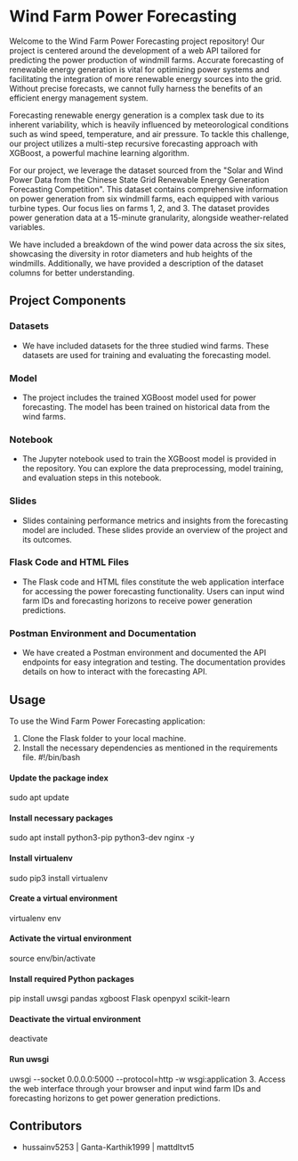 # Wind Farm Power Forecasting

Welcome to the Wind Farm Power Forecasting project repository! Our project is centered around the development of a web API tailored for predicting the power production of windmill farms. Accurate forecasting of renewable energy generation is vital for optimizing power systems and facilitating the integration of more renewable energy sources into the grid. Without precise forecasts, we cannot fully harness the benefits of an efficient energy management system.

Forecasting renewable energy generation is a complex task due to its inherent variability, which is heavily influenced by meteorological conditions such as wind speed, temperature, and air pressure. To tackle this challenge, our project utilizes a multi-step recursive forecasting approach with XGBoost, a powerful machine learning algorithm.


For our project, we leverage the dataset sourced from the "Solar and Wind Power Data from the Chinese State Grid Renewable Energy Generation Forecasting Competition". This dataset contains comprehensive information on power generation from six windmill farms, each equipped with various turbine types. Our focus lies on farms 1, 2, and 3. The dataset provides power generation data at a 15-minute granularity, alongside weather-related variables. 

We have included a breakdown of the wind power data across the six sites, showcasing the diversity in rotor diameters and hub heights of the windmills. Additionally, we have provided a description of the dataset columns for better understanding.

## Project Components

### Datasets
- We have included datasets for the three studied wind farms. These datasets are used for training and evaluating the forecasting model.

### Model
- The project includes the trained XGBoost model used for power forecasting. The model has been trained on historical data from the wind farms.

### Notebook
- The Jupyter notebook used to train the XGBoost model is provided in the repository. You can explore the data preprocessing, model training, and evaluation steps in this notebook.

### Slides
- Slides containing performance metrics and insights from the forecasting model are included. These slides provide an overview of the project and its outcomes.

### Flask Code and HTML Files
- The Flask code and HTML files constitute the web application interface for accessing the power forecasting functionality. Users can input wind farm IDs and forecasting horizons to receive power generation predictions.

### Postman Environment and Documentation
- We have created a Postman environment and documented the API endpoints for easy integration and testing. The documentation provides details on how to interact with the forecasting API.

## Usage
To use the Wind Farm Power Forecasting application:
1. Clone the Flask folder to your local machine.
2. Install the necessary dependencies as mentioned in the requirements file.
#!/bin/bash
 
#### Update the package index
sudo apt update
 
#### Install necessary packages
sudo apt install python3-pip python3-dev nginx -y
 
#### Install virtualenv
sudo pip3 install virtualenv
 
#### Create a virtual environment
virtualenv env
 
#### Activate the virtual environment
source env/bin/activate
 
#### Install required Python packages
pip install uwsgi pandas xgboost Flask openpyxl scikit-learn
 
#### Deactivate the virtual environment
deactivate
 
#### Run uwsgi
uwsgi --socket 0.0.0.0:5000 --protocol=http -w wsgi:application
3. Access the web interface through your browser and input wind farm IDs and forecasting horizons to get power generation predictions.

## Contributors
- hussainv5253 | Ganta-Karthik1999 | mattdltvt5
